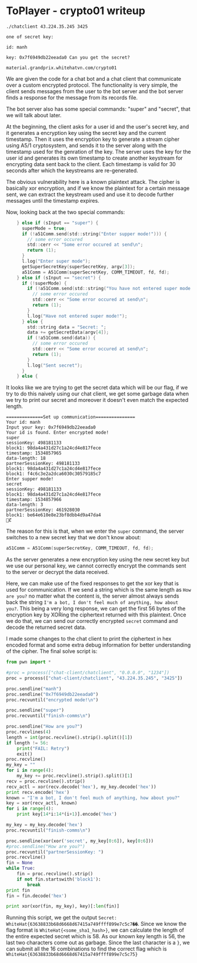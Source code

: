 ToPlayer - crypto01 writeup
===========================

```
./chatclient 43.224.35.245 3425

one of secret key:

id: manh

key: 0x7f6949db22eeada0 Can you get the secret?

material.grandprix.whitehatvn.com/crypto01
```

We are given the code for a chat bot and a chat client that communicate over a
custom encrypted protocol. The functionality is very simple, the client sends messages
from the user to the bot server and the bot server finds a response for the message
from its records file.

The bot server also has some special commands: "super" and "secret", that we will
talk about later.

At the beginning, the client asks for a user id and the user's secret key, and it generates
a encryption key using the secret key and the current timestamp. Then it uses the encryption
key to generate a stream cipher using A5/1 cryptosystem, and sends it to the server along with
the timestamp used for the genration of the key. The server uses the key for the user id and
generates its own timestamp to create another keystream for encrypting data sent back to the client.
Each timestamp is valid for 30 seconds after which the keystreams are re-generated.

The obvious vulnerability here is a known plaintext attack. The cipher is basically xor encryption,
and if we know the plaintext for a certain message sent, we can extract the keystream used and use it
to decode further messages until the timestamp expires.

Now, looking back at the two special commands:

```c
    } else if (sInput == "super") {
      superMode = true;
      if (!a51Comm.send(std::string("Enter supper mode!"))) {
        // some error occured
        std::cerr << "Some error occured at send\n";
        return (1);
      }
      l.log("Enter super mode");
      getSuperSecretKey(superSecretKey, argv[3]);
      a51Comm = A51Comm(superSecretKey, COMM_TIMEOUT, fd, fd);
    } else if (sInput == "secret") {
      if (!superMode) {
        if (!a51Comm.send(std::string("You have not entered super mode!"))) {
          // some error occured
          std::cerr << "Some error occured at send\n";
          return (1);
        }
        l.log("Have not entered super mode!");
      } else {
        std::string data = "Secret: ";
        data += getSecretData(argv[4]);
        if (!a51Comm.send(data)) {
          // some error occured
          std::cerr << "Some error occured at send\n";
          return (1);
        }
        l.log("Sent secret");
      }
    } else {
```

It looks like we are trying to get the secret data which will be our flag, if we
try to do this naively using our chat client, we get some garbage data
when we try to print our secret and moreover it doesn't even match the expected length.

```
==============Set up communication===============
Your id: manh
Input your key: 0x7f6949db22eeada0
Your id is found. Enter encrypted mode!
super
sessionKey: 498181133
block1: 98da4a431d27c1a24cd4e817fece
timestamp: 1534857965
data-length: 18
partnerSessionKey: 498181133
block1: 98da4a431d27c1a24cd4e817fece
block1: f4c6c3e2a2dca6030c30579185c7
Enter supper mode!
secret
sessionKey: 498181133
block1: 98da4a431d27c1a24cd4e817fece
timestamp: 1534857966
data-length: 3
partnerSessionKey: 461928030
block1: be64e610e8e23bf8dbb4d9a47da4
Ȼ

```

The reason for this is that, when we enter the `super` command, the server switches to a
new secret key that we don't know about:

```c
a51Comm = A51Comm(superSecretKey, COMM_TIMEOUT, fd, fd);
```

As the server generates a new encryption key using the new secret key but we use our personal
key, we cannot correctly encrypt the commands sent to the server or decrypt the data received.

Here, we can make use of the fixed responses to get the xor key that is used for communication.
If we send a string which is the same length as `How are you?` no matter what the content is,
the server almost always sends back the string `I'm a bot, I don't feel much of anything, how about you?`.
This being a very long response, we can get the first 56 bytes of the encryption key by XORing the
ciphertext returned with this plaintext. Once we do that, we can send our correctly encrypted `secret` command
and decode the returned secret data.

I made some changes to the chat client to print the ciphertext in hex encoded format and some extra debug
information for better understanding of the cipher. The final solve script is:

```py
from pwn import *

#proc = process(["chat-client/chatclient", "0.0.0.0", "1234"])
proc = process(["chat-client/chatclient", "43.224.35.245", "3425"])

proc.sendline("manh")
proc.sendline("0x7f6949db22eeada0")
proc.recvuntil("encrypted mode!\n")

proc.sendline("super")
proc.recvuntil("finish-comms\n")

proc.sendline("How are you?")
proc.recvlines(4)
length = int(proc.recvline().strip().split()[1])
if length != 56:
    print("FAIL: Retry")
    exit()
proc.recvline()
my_key = ""
for i in range(4):
    my_key += proc.recvline().strip().split()[1]
recv = proc.recvline().strip()
recv_actl = xor(recv.decode('hex'), my_key.decode('hex'))
print recv.encode('hex')
known = "I'm a bot, I don't feel much of anything, how about you?"
key = xor(recv_actl, known)
for i in range(4):
    print key[14*i:14*(i+1)].encode('hex')

my_key = my_key.decode('hex')
proc.recvuntil("finish-comms\n")

proc.sendline(xor(xor('secret', my_key[0:6]), key[0:6]))
#proc.sendline("How are you?")
proc.recvuntil("partnerSessionKey: ")
proc.recvline()
fin = None
while True:
    fin = proc.recvline().strip()
    if not fin.startswith('block1'):
        break
print fin
fin = fin.decode('hex')

print xor(xor(fin, my_key), key)[:len(fin)]
```

Running this script, we get the output `Secret: WhiteHat{63638833b68d6668d67415a749ffff899e7c5c7��`.
Since we know the flag format is `WhiteHat{<some_sha1_hash>}`, we can calculate the length of the entire
expected secret which is 58. As our known key length is 56, the last two characters come out as garbage.
Since the last character is a `}`, we can submit all the 16 combinations to find the correct flag which is
`WhiteHat{63638833b68d6668d67415a749ffff899e7c5c75}`
